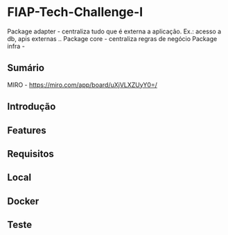 # FIAP-Tech-Challenge-I

Package adapter - centraliza tudo que é externa a aplicação. Ex.: acesso a db, apis externas ..
Package core - centraliza regras de negócio
Package infra - 



## Sumário 
MIRO - https://miro.com/app/board/uXjVLXZUyY0=/

## Introdução 
## Features
## Requisitos
## Local
## Docker
## Teste